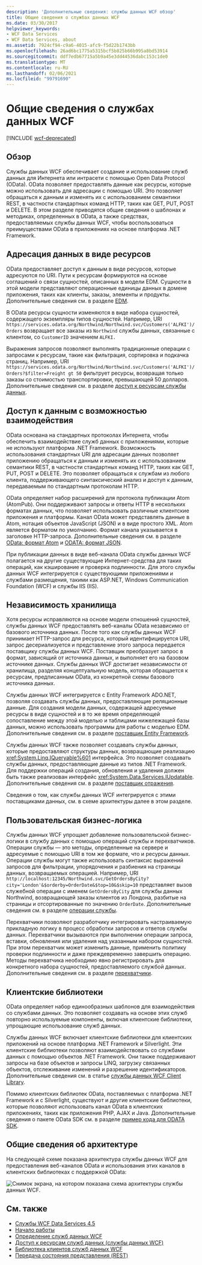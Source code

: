 ```yaml
---
description: 'Дополнительные сведения: службы данных WCF обзор'
title: Общие сведения о службах данных WCF
ms.date: 03/30/2017
helpviewer_keywords:
- WCF Data Services
- WCF Data Services, about
ms.assetid: 7924cf94-c9a6-4015-afc9-f5d22b1743bb
ms.openlocfilehash: 26ad6bc1775a5315bcf5b825b66b995a8bd53914
ms.sourcegitcommit: ddf7edb67715a5b9a45e3dd44536dabc153c1de0
ms.translationtype: MT
ms.contentlocale: ru-RU
ms.lasthandoff: 02/06/2021
ms.locfileid: "99791690"
---
```

# <a name="wcf-data-services-overview"></a>Общие сведения о службах данных WCF

[!INCLUDE [wcf-deprecated](~/includes/wcf-deprecated.md)]

## <a name="overview"></a>Обзор

Службы данных WCF обеспечивает создание и использование служб данных для Интернета или интрасети с помощью Open Data Protocol (OData). OData позволяет предоставлять данные как ресурсы, которые можно использовать для адресации с помощью URI. Это позволяет обращаться к данным и изменять их с использованием семантики REST, в частности стандартных команд HTTP, таких как GET, PUT, POST и DELETE. В этом разделе приводятся общие сведения о шаблонах и методиках, определенных в OData, а также средствах, предоставляемых службы данных WCF, чтобы воспользоваться преимуществами OData в приложениях на основе платформа .NET Framework.  
  
## <a name="address-data-as-resources"></a>Адресация данных в виде ресурсов  

 OData предоставляет доступ к данным в виде ресурсов, которые адресуются по URI. Пути к ресурсам формируются на основе соглашений о связи сущностей, описанных в модели EDM. Сущности в этой модели представляют операционные единицы данных в домене приложения, таких как клиенты, заказы, элементы и продукты. Дополнительные сведения см. в разделе [EDM](../adonet/entity-data-model.md).  
  
 В OData ресурсы сущности изменяются в виде набора сущностей, содержащего экземпляры типов сущностей. Например, URI `https://services.odata.org/Northwind/Northwind.svc/Customers('ALFKI')/Orders` возвращает все заказы из `Northwind` службы данных, связанные с клиентом, со `CustomerID` значением `ALFKI.`  
  
 Выражения запросов позволяют выполнять традиционные операции с запросами к ресурсам, такие как фильтрация, сортировка и подкачка страниц. Например, URI `https://services.odata.org/Northwind/Northwind.svc/Customers('ALFKI')/Orders?$filter=Freight gt 50` фильтрует ресурсы, возвращая только заказы со стоимостью транспортировки, превышающей 50 долларов. Дополнительные сведения см. в разделе [доступ к ресурсам службы данных](accessing-data-service-resources-wcf-data-services.md).  
  
## <a name="interoperable-data-access"></a>Доступ к данным с возможностью взаимодействия  

 OData основана на стандартных протоколах Интернета, чтобы обеспечить взаимодействие служб данных с приложениями, которые не используют платформа .NET Framework. Возможность использования стандартных URI для адресации данных позволяет приложению обращаться к данным и изменять их с использованием семантики REST, в частности стандартных команд HTTP, таких как GET, PUT, POST и DELETE. Это позволяет обращаться к службам из любого клиента, поддерживающего синтаксический анализ и доступ к данным, передаваемым по стандартным протоколам HTTP.  
  
OData определяет набор расширений для протокола публикации Atom (AtomPub). Они поддерживают запросы и ответы HTTP в нескольких форматах данных, что позволяет использовать различные клиентские приложения и платформы. Канал OData может представлять данные в Atom, нотация объектов JavaScript (JSON) и в виде простого XML. Atom является форматом по умолчанию. Формат канала указывается в заголовке HTTP-запроса. Дополнительные сведения см. в разделе [OData: формат Atom](https://www.odata.org/documentation/odata-version-2-0/atom-format/) и [ODATA: формат JSON](https://www.odata.org/documentation/odata-version-2-0/json-format/).  
  
 При публикации данных в виде веб-канала OData службы данных WCF полагается на другие существующие Интернет-средства для таких операций, как кэширование и проверка подлинности. Для этого службы данных WCF интегрируется с существующими приложениями и службами размещения, такими как ASP.NET, Windows Communication Foundation (WCF) и службы IIS (IIS).  
  
## <a name="storage-independence"></a>Независимость хранилища  

 Хотя ресурсы исправляются на основе модели отношений сущностей, службы данных WCF предоставлять веб-каналы OData независимо от базового источника данных. После того как службы данных WCF принимает HTTP-запрос для ресурса, который идентифицируется URI, запрос десериализуется и представление этого запроса передается поставщику службы данных WCF. Поставщик преобразует запрос в формат, зависящий от источника данных, и выполняет его на базовом источнике данных. Службы данных WCF достигает независимости от хранилища, разделяя концептуальную модель, которая обращается к ресурсам, предписанным OData, из конкретной схемы базового источника данных.  
  
 Службы данных WCF интегрируется с Entity Framework ADO.NET, позволяя создавать службы данных, предоставляющие реляционные данные. Для создания модели данных, содержащей адресуемые ресурсы в виде сущностей и в то же время определяющей сопоставление между этой моделью и таблицами нижележащей базы данных, можно использовать программы для работы с моделью EDM. Дополнительные сведения см. в разделе [поставщик Entity Framework](entity-framework-provider-wcf-data-services.md).  
  
 Службы данных WCF также позволяет создавать службы данных, которые предоставляют структуры данных, возвращающие реализацию <xref:System.Linq.IQueryable%601> интерфейса. Это позволяет создавать службы данных, предоставляющие данные из типов .NET Framework. Для поддержки операций создания, обновления и удаления должен быть также реализован интерфейс <xref:System.Data.Services.IUpdatable>. Дополнительные сведения см. в разделе [поставщик отражения](reflection-provider-wcf-data-services.md).  
  
 Сведения о том, как службы данных WCF интегрируется с этими поставщиками данных, см. в схеме архитектуры далее в этом разделе.  
  
## <a name="custom-business-logic"></a>Пользовательская бизнес-логика  

 Службы данных WCF упрощает добавление пользовательской бизнес-логики в службу данных с помощью операций службы и перехватчиков. Операции службы — это методы, определенные на сервере и адресуемые с помощью URI в том же формате, что и ресурсы данных. Операции службы могут также использовать синтаксис выражений запросов для фильтрации, упорядочения и разбиения на страницы данных, возвращаемых операцией. Например, URI `http://localhost:12345/Northwind.svc/GetOrdersByCity?city='London'&$orderby=OrderDate&$top=10&$skip=10` представляет вызов служебной операции с именем `GetOrdersByCity` для службы данных Northwind, возвращающей заказы клиентов из Лондона, разбитые на страницы и отсортированные по значению `OrderDate`. Дополнительные сведения см. в разделе [операции службы](service-operations-wcf-data-services.md).  
  
 Перехватчики позволяют разработчику интегрировать настраиваемую прикладную логику в процесс обработки запросов и ответов службы данных. Перехватчики вызываются при выполнении операции запроса, вставки, обновления или удаления над указанным набором сущностей. При этом перехватчик может изменить данные, применить политику проверки подлинности и даже преждевременно завершить операцию. Методы перехватчика необходимо явно регистрировать для конкретного набора сущностей, предоставляемого службой данных. Дополнительные сведения см. в разделе [перехватчики](interceptors-wcf-data-services.md).  
  
## <a name="client-libraries"></a>Клиентские библиотеки  

 OData определяет набор единообразных шаблонов для взаимодействия со службами данных. Это позволяет создавать на основе этих служб повторно используемые компоненты, включая клиентские библиотеки, упрощающие использование служб данных.  
  
 Службы данных WCF включает клиентские библиотеки для клиентских приложений на основе платформа .NET Framework и Silverlight. Эти клиентские библиотеки позволяют взаимодействовать со службами данных с помощью объектов .NET Framework. Они также поддерживают запросы на базе объектов и запросы LINQ, загрузку связанных объектов, отслеживание изменений и разрешение идентификаторов. Дополнительные сведения см. в статье [службы данных WCF Client Library](wcf-data-services-client-library.md).  
  
 Помимо клиентских библиотек OData, поставляемых с платформа .NET Framework и с Silverlight, существуют и другие клиентские библиотеки, которые позволяют использовать канал OData в клиентских приложениях, таких как приложения PHP, AJAX и Java. Дополнительные сведения о пакете OData SDK см. в разделе [пример кода для ODATA SDK](https://www.odata.org/ecosystem/#sdk).
  
## <a name="architecture-overview"></a>Общие сведения об архитектуре  

 На следующей схеме показана архитектура службы данных WCF для предоставления веб-каналов OData и использования этих каналов в клиентских библиотеках с поддержкой OData:  
  
 ![Снимок экрана, на котором показана схема архитектуры службы данных WCF.](./media/wcf-data-services-overview/windows-communication-foundation-data-services-architecture.gif)  
  
## <a name="see-also"></a>См. также

- [Службы WCF Data Services 4.5](index.md)
- [Начало работы](getting-started-with-wcf-data-services.md)
- [Определение служб данных WCF](defining-wcf-data-services.md)
- [Доступ к ресурсам служб данных (службы данных WCF)](/previous-versions/dotnet/netframework-4.0/dd728283(v=vs.100))
- [Библиотека клиентов служб данных WCF](wcf-data-services-client-library.md)
- [Передача состояния представления (REST)](https://www.ics.uci.edu/~fielding/pubs/dissertation/rest_arch_style.htm)
